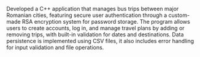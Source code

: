 Developed a C++ application that manages bus trips between major Romanian cities, featuring secure user authentication through a custom-made RSA encryption system for password storage. The program allows users to create accounts, log in, and manage travel plans by adding or removing trips, with built-in validation for dates and destinations. Data persistence is implemented using CSV files, it also includes error handling for input validation and file operations.
